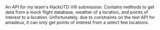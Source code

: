 An API for my team's HackUTD VIII submission. Contains methods to get data from a mock flight database, weather of a location, and points of interest to a location.
Unfortunately, due to constraints on the test API for amadeus, it can only get points of interest from a select few locations.
